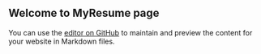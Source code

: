 ## Welcome to MyResume page

You can use the [editor on GitHub](https://github.com/Panuvat-Dan/mycv/edit/main/README.md) to maintain and preview the content for your website in Markdown files.

